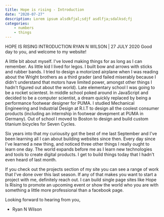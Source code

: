 ```yaml
---
title: Hope is rising - Introduction
date: "2020-07-27"
description: Lorem ipsum alsdkfjal;sdjf asdlfja;sdalksd;fj
categories:
    - numbers
    - things
---
```

HOPE IS RISING
INTRODUCTION
RYAN N WILSON | 27 JULY 2020
Good day to you, and welcome to my website!

A little bit about myself. I've loved making things for as long as I can remember. As little kid I lived for legos. I built bow and arrows with sticks and rubber bands. I tried to design a motorized airplane when I was reading about the Wright brothers as a third grader (and failed miserably because I didn't understand that motors have limited power, amongst other things I hadn't figured out about the world). Late elementary school I was going to be a rocket scientest. In middle school poked around in JavaScript and decided to be a computer scientist, a dream quickly replaced by being a performance footwear designer for PUMA. I studied Mechanical Engineering and Industrial Design at R.I.T to design all the coolest consumer products (including an internship in footwear devepment at PUMA in Germany). Out of school I moved to Boston to design and build custom titanium bicycles for Seven Cycles.

Six years into that my curiousity got the best of me last September and I've been learning all I can about building websites since then. Every day since I've learned a new thing, and noticed three other things I really ought to learn one day. The world expands before me as I learn new technologies and tools to create digital products. I get to build things today that I hadn't even heard of last month.

If you check out the projects section of my site you can see a range of work that I've done over this last season. If any of that makes you want to start a project with me, definitely reach out. I can build single page sites like Hope Is Rising to promote an upcoming event or show the world who you are with something a little more professional than a facebook page.

Looking forward to hearing from you,

- Ryan N Wilson
